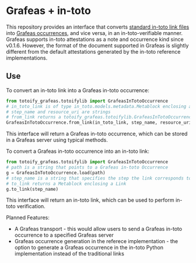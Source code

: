 Grafeas + in-toto
=================

This repository provides an interface that converts
[standard in-toto link files](https://github.com/in-toto/docs/blob/master/in-toto-spec.md#44-file-formats-namekeyid-prefixlink)
into [Grafeas occurrences](https://github.com/grafeas/grafeas/blob/master/docs/grafeas_concepts.md#occurrences),
and vice versa, in an in-toto-verifiable manner.
Grafeas supports in-toto attestations as a note and occurrence kind since
v0.1.6. However, the format of the document supported in Grafeas is slightly
different from the default attestations generated by the in-toto reference
implementations.

## Use

To convert an in-toto link into a Grafeas in-toto occurrence:

```python
from totoify_grafeas.totoifylib import GrafeasInTotoOccurrence
# in_toto_link is of type in_toto.models.metadata.Metablock enclosing an instance of in_toto.models.link.Link
# step_name and resource_uri are strings
# from_link returns a totoify_grafeas.totoifylib.GrafeasInTotoOccurrence
GrafeasInTotoOccurrence.from_link(in_toto_link, step_name, resource_uri)
```

This interface will return a Grafeas in-toto occurrence, which can be stored in
a Grafeas server using typical methods.

To convert a Grafeas in-toto occurrence into an in-toto link:

```python
from totoify_grafeas.totoifylib import GrafeasInTotoOccurrence
# path is a string that points to a Grafeas in-toto Occurrence
g = GrafeasInTotoOccurrence.load(path)
# step_name is a string that specifies the step the link corresponds to
# to_link returns a Metablock enclosing a Link
g.to_link(step_name)
```

This interface will return an in-toto link, which can be used to perform in-toto
verification.

Planned Features:
- A Grafeas transport - this would allow users to send a Grafeas in-toto
  occurrence to a specified Grafeas server
- Grafeas occurrence generation in the referece implementation - the option to
  generate a Grafeas occurrence in the in-toto Python implementation instead of
  the traditional links
